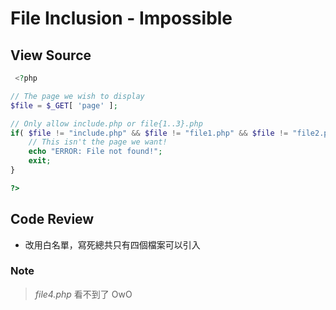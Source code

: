 # File Inclusion - Impossible

## View Source

```PHP
 <?php

// The page we wish to display
$file = $_GET[ 'page' ];

// Only allow include.php or file{1..3}.php
if( $file != "include.php" && $file != "file1.php" && $file != "file2.php" && $file != "file3.php" ) {
    // This isn't the page we want!
    echo "ERROR: File not found!";
    exit;
}

?>
```

## Code Review

- 改用白名單，寫死總共只有四個檔案可以引入

### Note

> *file4.php* 看不到了 OwO
